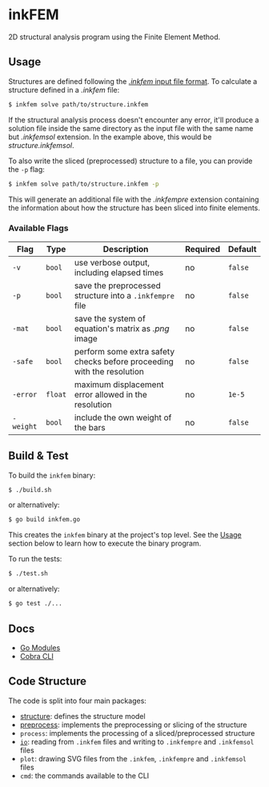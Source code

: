 # inkFEM

2D structural analysis program using the Finite Element Method.

## Usage

Structures are defined following the [_.inkfem_ input file format](./io/README.md).
To calculate a structure defined in a _.inkfem_ file:

```bash
$ inkfem solve path/to/structure.inkfem
```

If the structural analysis process doesn't encounter any error, it'll produce a solution file inside the same directory as the input file with the same name but _.inkfemsol_ extension.
In the example above, this would be _structure.inkfemsol_.

To also write the sliced (preprocessed) structure to a file, you can provide the `-p` flag:

```bash
$ inkfem solve path/to/structure.inkfem -p
```

This will generate an additional file with the _.inkfempre_ extension containing the information about how the structure has been sliced into finite elements.

### Available Flags

| Flag      | Type    | Description                                                            | Required | Default |
| --------- | ------- | ---------------------------------------------------------------------- | -------- | ------- |
| `-v`      | `bool`  | use verbose output, including elapsed times                            | no       | `false` |
| `-p`      | `bool`  | save the preprocessed structure into a `.inkfempre` file               | no       | `false` |
| `-mat`    | `bool`  | save the system of equation's matrix as _.png_ image                   | no       | `false` |
| `-safe`   | `bool`  | perform some extra safety checks before proceeding with the resolution | no       | `false` |
| `-error`  | `float` | maximum displacement error allowed in the resolution                   | no       | `1e-5`  |
| `-weight` | `bool`  | include the own weight of the bars                                     | no       | `false` |

## Build & Test

To build the `inkfem` binary:

```sh
$ ./build.sh
```

or alternatively:

```sh
$ go build inkfem.go
```

This creates the `inkfem` binary at the project's top level.
See the [Usage](#usage) section below to learn how to execute the binary program.

To run the tests:

```sh
$ ./test.sh
```

or alternatively:

```sh
$ go test ./...
```

## Docs

- [Go Modules](https://go.dev/doc/modules/managing-dependencies)
- [Cobra CLI](https://github.com/spf13/cobra)

## Code Structure

The code is split into four main packages:

- [structure](./structure/README.md): defines the structure model
- [preprocess](./preprocess/README.md): implements the preprocessing or slicing of the structure
- `process`: implements the processing of a sliced/preprocessed structure
- [`io`](./io/README.md): reading from `.inkfem` files and writing to `.inkfempre` and `.inkfemsol` files
- `plot`: drawing SVG files from the `.inkfem`, `.inkfempre` and `.inkfemsol` files
- `cmd`: the commands available to the CLI
